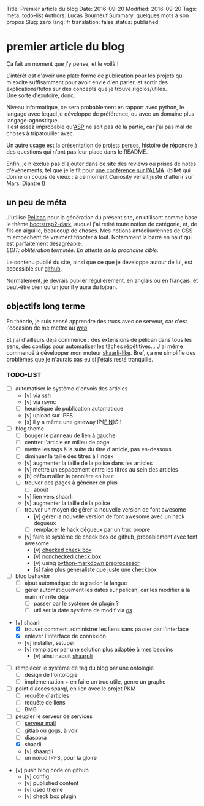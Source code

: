 Title: Premier article du blog
Date: 2016-09-20
Modified: 2016-09-20
Tags: meta, todo-list
Authors: Lucas Bourneuf
Summary: quelques mots à son propos
Slug: zero
lang: fr
translation: false
status: published


# premier article du blog
Ça fait un moment que j'y pense, et le voilà !

L'intérêt est d'avoir une plate forme de publication pour les projets qui
m'excite suffisamment pour avoir envie d'en parler,
et sortir des explications/tutos sur des concepts que je trouve rigolos/utiles.  
Une sorte d'exutoire, donc.

Niveau informatique, ce sera probablement en rapport avec python,
le langage avec lequel je développe de préférence, ou avec un domaine plus langage-agnostique.  
Il est assez improbable qu'[ASP](https://en.wikipedia.org/wiki/Answer_set_programming)
ne soit pas de la partie, car j'ai pas mal de choses à tripatouiller avec.

Un autre usage est la présentation de projets persos, histoire de répondre
à des questions qui n'ont pas leur place dans le README.

Enfin, je n'exclue pas d'ajouter dans ce site des reviews ou prises de notes d'évènements,
tel que je le fît pour [une conférence sur l'ALMA](http://blog.matael.org/writing/compte-rendu-dune-conference-sur-lalma-avec-des-vrais-chercheurs-dedans/).
(billet qui donne un coups de vieux : à ce moment Curiosity venait juste d'atterir sur Mars. Diantre !)


## un peu de méta
J'utilise [Pelican](http://getpelican.com) pour la génération du présent site,
en utilisant comme base le thème [bootstrap2-dark](http://github.com/getpelican/pelican-themes/tree/master/bootstrap2-dark),
auquel j'ai retiré toute notion de catégorie, et, de fils en aiguille, beaucoup de choses.
Mes notions antédiluviennes de CSS m'empêchent de vraiment tripoter à tout. Notamment la barre en haut qui est parfaitement désagréable.  
*EDIT: oblitération terminée. En attente de la prochaine cible.*

Le contenu publié du site, ainsi que ce que je développe autour de lui, est accessible sur [github](http://github.com/aluriak/blog).  

Normalement, je devrais publier régulièrement, en anglais ou en français, et peut-être bien qu'un jour il y aura du lojban.



## objectifs long terme
En théorie, je suis sensé apprendre des trucs avec ce serveur, car c'est l'occasion de me mettre au [*web*](http://i.imgur.com/kSh5G5o.gif).  

Et j'ai d'ailleurs déjà commencé : des extensions de pélican dans tous les sens, des configs pour automatiser les tâches répétitives…
J'ai même commencé à développer mon moteur [shaarli-like](https://github.com/Aluriak/shaarpli).
Bref, ça me simplifie des problèmes que je n'aurais pas eu si j'étais resté tranquille.


### TODO-LIST

- [ ] automatiser le système d'envois des articles
    - [v] via ssh
    - [v] via rsync
    - [ ] heuristique de publication automatique
    - [v] upload sur IPFS
    - [s] il y a même une gateway IP{[F](https://bourneuf.net/ipfs),[N](https://bourneuf.net/ipns)}S !
- [ ] blog theme
    - [ ] bouger le panneau de lien à gauche
    - [ ] centrer l'article en milieu de page
    - [ ] mettre les tags à la suite du titre d'article, pas en-dessous
    - [ ] diminuer la taille des titres à l'index
    - [v] augmenter la taille de la police dans les articles
    - [v] mettre un espacement entre les titres au sein des articles
    - [b] défourrailler la bannière en haut
    - [ ] trouver des pages à généner en plus
        - [ ] about
    - [v] lien vers shaarli
    - [v] augmenter la taille de la police
    - [ ] trouver un moyen de gérer la nouvelle version de font awesome
        - [v] gérer la nouvelle version de font awesome avec un hack dégueux
        - [ ] remplacer le hack dégueux par un truc propre
    - [v] faire le système de check box de github, probablement avec font awesome
        - [v] [checked check box](http://fontawesome.io/icon/check-square-o/)
        - [v] [nonchecked check box](http://fontawesome.io/icon/square-o)
        - [v] using [python-markdown preprocessor](https://pythonhosted.org/Markdown/extensions/api.html#preprocessors)
        - [s] faire plus généraliste que juste une checkbox
- [ ] blog behavior
    - [ ] ajout automatique de tag selon la langue
    - [ ] gérer automatiquement les dates sur pelican, car les modifier à la main m'irrite déjà
        - [ ] passer par le système de plugin ?
        - [ ] utiliser la date système de modif via [os](http://stackoverflow.com/a/237084/3077939)
- [v] shaarli
    - [x] trouver comment administrer les liens sans passer par l'interface
    - [x] enlever l'interface de connexion
    - [v] installer, setuper
    - [v] remplacer par une solution plus adaptée à mes besoins
        - [v] ainsi naquit [shaarpli](https://github.com/Aluriak/shaarpli)
- [ ] remplacer le système de tag du blog par une ontologie
    - [ ] design de l'ontologie
    - [ ] implémentation + en faire un truc utile, genre un graphe
- [ ] point d'accès sparql, en lien avec le projet PKM
    - [ ] requête d'articles
    - [ ] requête de liens
    - [ ] BMB
- [ ] peupler le serveur de services
    - [ ] [serveur mail](http://i.imgur.com/gQJAa4m.gifv)
    - [ ] gitlab ou gogs, à voir
    - [ ] diaspora
    - [x] shaarli
    - [v] shaarpli
    - [ ] un nœud IPFS, pour la gloire
- [v] push blog code on github
    - [v] config
    - [v] published content
    - [v] used theme
    - [v] check box plugin
